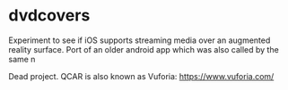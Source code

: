 # dvdcovers
Experiment to see if iOS supports streaming media over an augmented reality surface. Port of an older android app which was also called by the same n

Dead project. QCAR is also known as Vuforia: https://www.vuforia.com/
